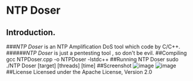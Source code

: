 # NTP Doser          
## Introduction.
###*NTP Doser* is an NTP Amplification DoS tool which code by C/C++.
######*NTP Doser* is just a pentesting tool , so don't be evil.
##Compiling
	gcc NTPDoser.cpp -o NTPDoser -lstdc++
##Running NTP Doser
	sudo ./NTP Doser [target] [threads] [time]
##Screenshot
![image](https://github.com/DrizzleRisk/NTPDoser/blob/master/screenshot/help.png)
![image](https://github.com/DrizzleRisk/NTPDoser/blob/master/screenshot/test.png)
##License
	Licensed under the Apache License, Version 2.0
